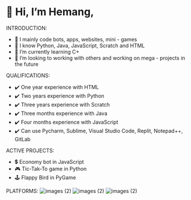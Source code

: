 # 👋 Hi, I’m Hemang, 

INTRODUCTION: 
- 👀 I mainly code bots, apps, websites, mini - games
- 🥳 I know Python, Java, JavaScript, Scratch and HTML
- 🌱 I’m currently learning C+
- 💞️ I’m looking to working with others and working on mega - projects in the future

QUALIFICATIONS: 
- ✔️ One year experience with HTML
- ✔️ Two years experience with Python
- ✔️ Three years experience with Scratch
- ✔️ Three months experience with Java
- ✔️ Four months experience with JavaScript
- ✔️ Can use Pycharm, Sublime, Visual Studio Code, Replit, Notepad++, GitLab
  
ACTIVE PROJECTS:
- 💲 Economy bot in JavaScript
- 🎮 Tic-Tak-To game in Python
- 🕹️ Flappy Bird in PyGame

PLATFORMS: 
![images (2)](https://github.com/Zemerik/Zemerik/assets/133865660/0757aeb1-37e9-4c3c-954c-0f7aa929c3dd)
![images (2)](https://github.com/Zemerik/Zemerik/assets/133865660/7733cabc-1483-4417-b1b2-3a9fe14e7813)
![images (2)](https://github.com/Zemerik/Zemerik/assets/133865660/4d5bbc5a-297c-496d-91ee-a917bb7ca974)


<!---
Zemerik/Zemerik is a ✨ special ✨ repository because its `README.md` (this file) appears on your GitHub profile.
You can click the Preview link to take a look at your changes.
--->
